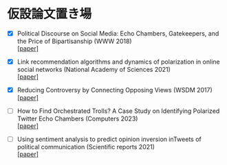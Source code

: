 # 仮設論文置き場

 - [x] Political Discourse on Social Media: Echo Chambers, Gatekeepers, and the Price of Bipartisanship (WWW 2018)  
   [[paper]](https://dl.acm.org/doi/abs/10.1145/3178876.3186139)
   
 - [x] Link recommendation algorithms and dynamics of polarization in online social networks (National Academy of Sciences 2021)  
   [[paper]](https://www.pnas.org/doi/abs/10.1073/pnas.2102141118)
   
 - [x] Reducing Controversy by Connecting Opposing Views (WSDM 2017)  
   [[paper]](https://dl.acm.org/doi/abs/10.1145/3018661.3018703)
   
 - [ ] How to Find Orchestrated Trolls? A Case Study on Identifying Polarized Twitter Echo Chambers (Computers 2023)  
   [[paper]](https://www.mdpi.com/2073-431X/12/3/57)
   
 - [ ] Using sentiment analysis to predict opinion inversion inTweets of political communication (Scientific reports 2021)  
   [[paper]](https://link.springer.com/content/pdf/10.1038/s41598-021-86510-w.pdf)
